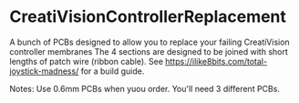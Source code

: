 # CreatiVisionControllerReplacement

A bunch of PCBs designed to allow you to replace your failing CreatiVision controller membranes
The 4 sections are designed to be joined with short lengths of patch wire (ribbon cable).
See https://ilike8bits.com/total-joystick-madness/ for a build guide.

Notes: Use 0.6mm PCBs when yuou order. You'll need 3 different PCBs.
